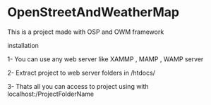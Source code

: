 # OpenStreetAndWeatherMap
This is a project made with OSP and OWM framework

installation

1- You can use any web server like XAMMP , MAMP , WAMP server

2- Extract project to web server folders in /htdocs/

3- Thats all you can access to project using with localhost:/ProjectFolderName

